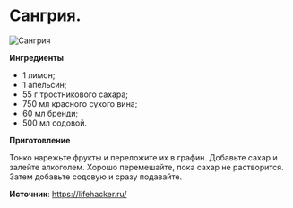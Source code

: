 # Сангрия.

![Сангрия](/images/Kulinar/Import/sangria.jpg 'Сангрия')

**Ингредиенты**

- 1 лимон;
- 1 апельсин;
- 55 г тростникового сахара;
- 750 мл красного сухого вина;
- 60 мл бренди;
- 500 мл содовой.

**Приготовление**

Тонко нарежьте фрукты и переложите их в графин. Добавьте сахар и залейте алкоголем. Хорошо перемешайте, пока сахар не растворится. Затем добавьте содовую и сразу подавайте.

**Источник**: https://lifehacker.ru/
